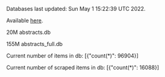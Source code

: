 Databases last updated: Sun May  1 15:22:39 UTC 2022. 

Available [here](https://github.com/cbeauhilton/ash-db/releases).


20M	abstracts.db

155M	abstracts_full.db

Current number of items in db:
[{"count(*)": 96904}]

Current number of scraped items in db:
[{"count(*)": 16088}]
